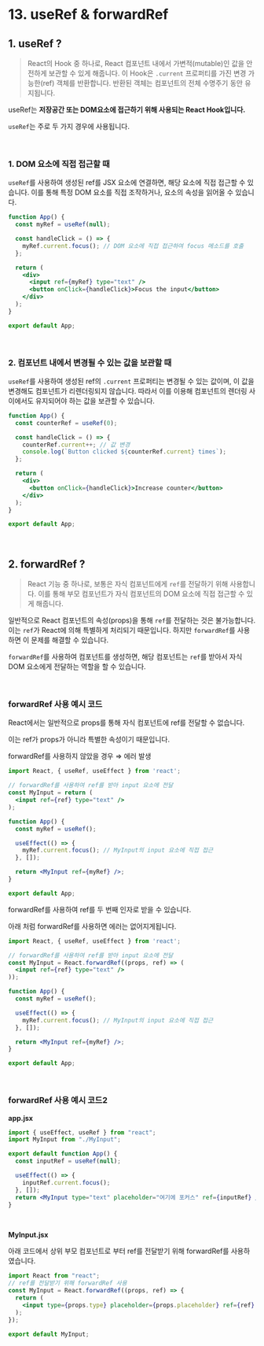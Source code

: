 # 13. useRef & forwardRef

## 1. useRef ?

> React의 Hook 중 하나로, React 컴포넌트 내에서 가변적(mutable)인 값을 안전하게 보관할 수 있게 해줍니다. 이 Hook은 `.current` 프로퍼티를 가진 변경 가능한(ref) 객체를 반환합니다. 반환된 객체는 컴포넌트의 전체 수명주기 동안 유지됩니다.

useRef는 **저장공간 또는 DOM요소에 접근하기 위해 사용되는 React Hook입니다.**

`useRef`는 주로 두 가지 경우에 사용됩니다.

<br/>

### 1. **DOM 요소에 직접 접근할 때**

`useRef`를 사용하여 생성된 ref를 JSX 요소에 연결하면, 해당 요소에 직접 접근할 수 있습니다. 이를 통해 특정 DOM 요소를 직접 조작하거나, 요소의 속성을 읽어올 수 있습니다.

```jsx
function App() {
  const myRef = useRef(null);

  const handleClick = () => {
    myRef.current.focus(); // DOM 요소에 직접 접근하여 focus 메소드를 호출
  };

  return (
    <div>
      <input ref={myRef} type="text" />
      <button onClick={handleClick}>Focus the input</button>
    </div>
  );
}

export default App;
```

<br/>

### **2. 컴포넌트 내에서 변경될 수 있는 값을 보관할 때**

`useRef`를 사용하여 생성된 ref의 `.current` 프로퍼티는 변경될 수 있는 값이며, 이 값을 변경해도 컴포넌트가 리렌더링되지 않습니다. 따라서 이를 이용해 컴포넌트의 렌더링 사이에서도 유지되어야 하는 값을 보관할 수 있습니다.

```jsx
function App() {
  const counterRef = useRef(0);

  const handleClick = () => {
    counterRef.current++; // 값 변경
    console.log(`Button clicked ${counterRef.current} times`);
  };

  return (
    <div>
      <button onClick={handleClick}>Increase counter</button>
    </div>
  );
}

export default App;

```

<br/>

## 2. forwardRef ?

> React 기능 중 하나로, 보통은 자식 컴포넌트에게 `ref`를 전달하기 위해 사용합니다. 이를 통해 부모 컴포넌트가 자식 컴포넌트의 DOM 요소에 직접 접근할 수 있게 해줍니다.
> 

일반적으로 React 컴포넌트의 속성(props)을 통해 `ref`를 전달하는 것은 불가능합니다. 이는 `ref`가 React에 의해 특별하게 처리되기 때문입니다. 하지만 `forwardRef`를 사용하면 이 문제를 해결할 수 있습니다.

`forwardRef`를 사용하여 컴포넌트를 생성하면, 해당 컴포넌트는 `ref`를 받아서 자식 DOM 요소에게 전달하는 역할을 할 수 있습니다.

<br/>

### forwardRef 사용 예시 코드

React에서는 일반적으로 props를 통해 자식 컴포넌트에 ref를 전달할 수 없습니다. 

이는 ref가 props가 아니라 특별한 속성이기 때문입니다.

forwardRef를 사용하지 않았을 경우 ⇒ 에러 발생

```jsx
import React, { useRef, useEffect } from 'react';

// forwardRef를 사용하여 ref를 받아 input 요소에 전달
const MyInput = return (
  <input ref={ref} type="text" />
);

function App() {
  const myRef = useRef();

  useEffect(() => {
    myRef.current.focus(); // MyInput의 input 요소에 직접 접근
  }, []);

  return <MyInput ref={myRef} />;
}

export default App;
```

forwardRef를 사용하여 ref를 두 번째 인자로 받을 수 있습니다.

아래 처럼 forwardRef를 사용하면 에러는 없어지게됩니다.

```jsx
import React, { useRef, useEffect } from 'react';

// forwardRef를 사용하여 ref를 받아 input 요소에 전달
const MyInput = React.forwardRef((props, ref) => (
  <input ref={ref} type="text" />
));

function App() {
  const myRef = useRef();

  useEffect(() => {
    myRef.current.focus(); // MyInput의 input 요소에 직접 접근
  }, []);

  return <MyInput ref={myRef} />;
}

export default App;
```

<br/>

### forwardRef 사용 예시 코드2

**app.jsx**

```jsx
import { useEffect, useRef } from "react";
import MyInput from "./MyInput";

export default function App() {
  const inputRef = useRef(null);

  useEffect(() => {
    inputRef.current.focus();
  }, []);
  return <MyInput type="text" placeholder="여기에 포커스" ref={inputRef} />;
}
```

<br/>

**MyInput.jsx**

아래 코드에서 상위 부모 컴포넌트로 부터 ref를 전달받기 위해 forwardRef를 사용하였습니다.

```jsx
import React from "react";
// ref를 전달받기 위해 forwardRef 사용
const MyInput = React.forwardRef((props, ref) => {
  return (
    <input type={props.type} placeholder={props.placeholder} ref={ref} />
  );
});

export default MyInput;

```